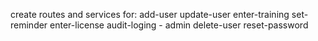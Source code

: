 create routes and services for:
add-user
update-user
enter-training
set-reminder
enter-license
audit-loging  - admin
delete-user
reset-password